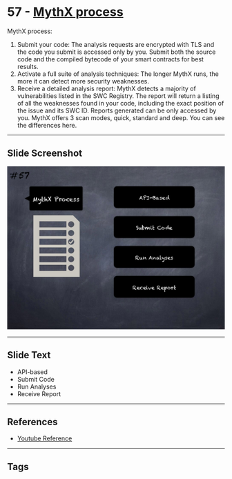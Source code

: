 
# 57 - [MythX process](./MythX%20process.md)

MythX process:

1. Submit your code: The analysis requests are encrypted with TLS and the code you submit is accessed only by you. Submit both the source code and the compiled bytecode of your smart contracts for best results.
2. Activate a full suite of analysis techniques: The longer MythX runs, the more it can detect more security weaknesses.
3. Receive a detailed analysis report: MythX detects a majority of vulnerabilities listed in the SWC Registry. The report will return a listing of all the weaknesses found in your code, including the exact position of the issue and its SWC ID. Reports generated can be only accessed by you. MythX offers 3 scan modes, quick, standard and deep. You can see the differences here.
___
## Slide Screenshot
![057.jpg](../../images/6.%20Audit%20Techniques%20and%20Tools%20101/057.jpg)
___
## Slide Text
- API-based
- Submit Code
- Run Analyses
- Receive Report
___
## References
- [Youtube Reference](https://youtu.be/QmD2bJUe140?list=TLPQMTUxMTIwMjEENm-0giBStQ&t=915)
___
## Tags
